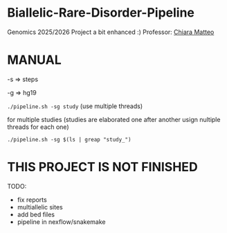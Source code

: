 # Biallelic-Rare-Disorder-Pipeline
Genomics 2025/2026 Project a bit enhanced :)
Professor: [Chiara Matteo](https://www.unimi.it/it/ugov/person/matteo-chiara)

# MANUAL
-s => steps

-g => hg19

`./pipeline.sh -sg study` (use multiple threads)

for multiple studies (studies are elaborated one after another usign nultiple threads for each one)

`./pipeline.sh -sg $(ls | greap "study_")`

# THIS PROJECT IS NOT FINISHED
TODO:
- fix reports
- multiallelic sites
- add bed files
- pipeline in nexflow/snakemake
